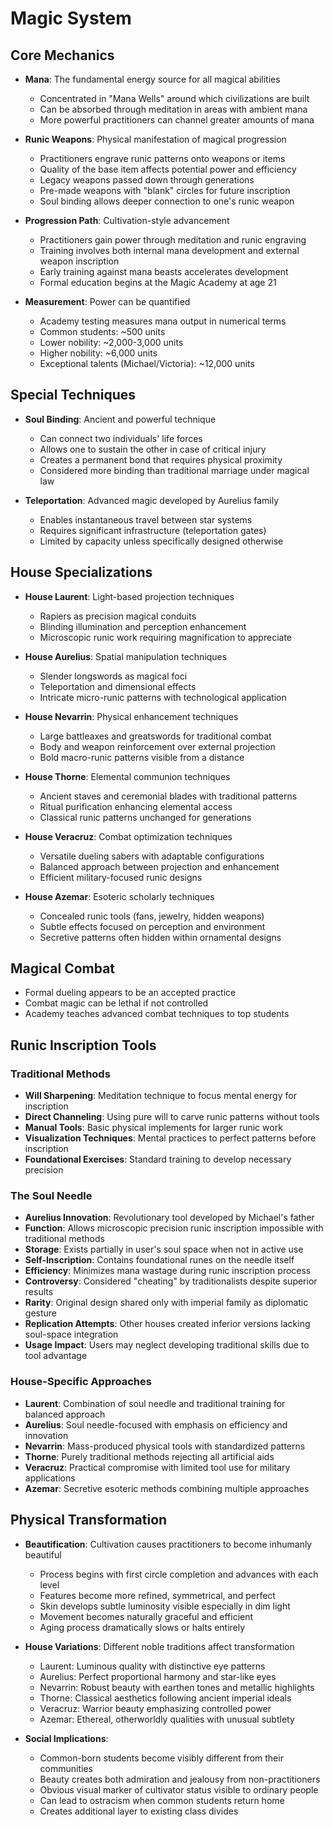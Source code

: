# Magic System

## Core Mechanics
- **Mana**: The fundamental energy source for all magical abilities
  - Concentrated in "Mana Wells" around which civilizations are built
  - Can be absorbed through meditation in areas with ambient mana
  - More powerful practitioners can channel greater amounts of mana

- **Runic Weapons**: Physical manifestation of magical progression
  - Practitioners engrave runic patterns onto weapons or items
  - Quality of the base item affects potential power and efficiency
  - Legacy weapons passed down through generations
  - Pre-made weapons with "blank" circles for future inscription
  - Soul binding allows deeper connection to one's runic weapon

- **Progression Path**: Cultivation-style advancement
  - Practitioners gain power through meditation and runic engraving
  - Training involves both internal mana development and external weapon inscription
  - Early training against mana beasts accelerates development
  - Formal education begins at the Magic Academy at age 21

- **Measurement**: Power can be quantified
  - Academy testing measures mana output in numerical terms
  - Common students: ~500 units
  - Lower nobility: ~2,000-3,000 units
  - Higher nobility: ~6,000 units
  - Exceptional talents (Michael/Victoria): ~12,000 units

## Special Techniques

- **Soul Binding**: Ancient and powerful technique
  - Can connect two individuals' life forces
  - Allows one to sustain the other in case of critical injury
  - Creates a permanent bond that requires physical proximity
  - Considered more binding than traditional marriage under magical law

- **Teleportation**: Advanced magic developed by Aurelius family
  - Enables instantaneous travel between star systems
  - Requires significant infrastructure (teleportation gates)
  - Limited by capacity unless specifically designed otherwise

## House Specializations

- **House Laurent**: Light-based projection techniques
  - Rapiers as precision magical conduits
  - Blinding illumination and perception enhancement
  - Microscopic runic work requiring magnification to appreciate

- **House Aurelius**: Spatial manipulation techniques
  - Slender longswords as magical foci
  - Teleportation and dimensional effects
  - Intricate micro-runic patterns with technological application

- **House Nevarrin**: Physical enhancement techniques
  - Large battleaxes and greatswords for traditional combat
  - Body and weapon reinforcement over external projection
  - Bold macro-runic patterns visible from a distance

- **House Thorne**: Elemental communion techniques
  - Ancient staves and ceremonial blades with traditional patterns
  - Ritual purification enhancing elemental access
  - Classical runic patterns unchanged for generations

- **House Veracruz**: Combat optimization techniques
  - Versatile dueling sabers with adaptable configurations
  - Balanced approach between projection and enhancement
  - Efficient military-focused runic designs

- **House Azemar**: Esoteric scholarly techniques
  - Concealed runic tools (fans, jewelry, hidden weapons)
  - Subtle effects focused on perception and environment
  - Secretive patterns often hidden within ornamental designs

## Magical Combat
- Formal dueling appears to be an accepted practice
- Combat magic can be lethal if not controlled
- Academy teaches advanced combat techniques to top students

## Runic Inscription Tools

### Traditional Methods
- **Will Sharpening**: Meditation technique to focus mental energy for inscription
- **Direct Channeling**: Using pure will to carve runic patterns without tools
- **Manual Tools**: Basic physical implements for larger runic work
- **Visualization Techniques**: Mental practices to perfect patterns before inscription
- **Foundational Exercises**: Standard training to develop necessary precision

### The Soul Needle
- **Aurelius Innovation**: Revolutionary tool developed by Michael's father
- **Function**: Allows microscopic precision runic inscription impossible with traditional methods
- **Storage**: Exists partially in user's soul space when not in active use
- **Self-Inscription**: Contains foundational runes on the needle itself
- **Efficiency**: Minimizes mana wastage during runic inscription process
- **Controversy**: Considered "cheating" by traditionalists despite superior results
- **Rarity**: Original design shared only with imperial family as diplomatic gesture
- **Replication Attempts**: Other houses created inferior versions lacking soul-space integration
- **Usage Impact**: Users may neglect developing traditional skills due to tool advantage

### House-Specific Approaches
- **Laurent**: Combination of soul needle and traditional training for balanced approach
- **Aurelius**: Soul needle-focused with emphasis on efficiency and innovation
- **Nevarrin**: Mass-produced physical tools with standardized patterns
- **Thorne**: Purely traditional methods rejecting all artificial aids
- **Veracruz**: Practical compromise with limited tool use for military applications
- **Azemar**: Secretive esoteric methods combining multiple approaches

## Physical Transformation
- **Beautification**: Cultivation causes practitioners to become inhumanly beautiful
  - Process begins with first circle completion and advances with each level
  - Features become more refined, symmetrical, and perfect
  - Skin develops subtle luminosity visible especially in dim light
  - Movement becomes naturally graceful and efficient
  - Aging process dramatically slows or halts entirely

- **House Variations**: Different noble traditions affect transformation
  - Laurent: Luminous quality with distinctive eye patterns
  - Aurelius: Perfect proportional harmony and star-like eyes
  - Nevarrin: Robust beauty with earthen tones and metallic highlights
  - Thorne: Classical aesthetics following ancient imperial ideals
  - Veracruz: Warrior beauty emphasizing controlled power
  - Azemar: Ethereal, otherworldly qualities with unusual subtlety

- **Social Implications**:
  - Common-born students become visibly different from their communities
  - Beauty creates both admiration and jealousy from non-practitioners
  - Obvious visual marker of cultivator status visible to ordinary people
  - Can lead to ostracism when common students return home
  - Creates additional layer to existing class divides
